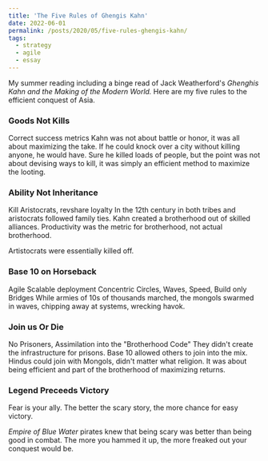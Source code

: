 ```yaml
---
title: 'The Five Rules of Ghengis Kahn'
date: 2022-06-01
permalink: /posts/2020/05/five-rules-ghengis-kahn/
tags:
  - strategy
  - agile
  - essay
---
```

My summer reading including a binge read of Jack Weatherford's *Ghenghis Kahn and the Making of the Modern World.* Here are my five rules to the efficient conquest of Asia.

### Goods Not Kills
Correct success metrics
Kahn was not about battle or honor, it was all about maximizing the take. If he could knock over a city without killing anyone, he would have. Sure he killed loads of people, but the point was not about devising ways to kill, it was simply an efficient method to maximize the looting.

### Ability Not Inheritance
Kill Aristocrats, revshare loyalty
In the 12th century in both tribes and aristocrats followed family ties. Kahn created a brotherhood out of skilled alliances. Productivity was the metric for brotherhood, not actual brotherhood.

Artistocrats were essentially killed off.

### Base 10 on Horseback
Agile Scalable deployment
Concentric Circles, Waves, Speed, Build only Bridges
While armies of 10s of thousands marched, the mongols swarmed in waves, chipping away at systems, wrecking havok.

### Join us Or Die
No Prisoners, Assimilation into the "Brotherhood Code"
They didn't create the infrastructure for prisons.
Base 10 allowed others to join into the mix. Hindus could join with Mongols, didn't matter what religion. It was about being efficient and part of the brotherhood of maximizing returns.


### Legend Preceeds Victory
Fear is  your ally. The better the scary story, the more chance for easy victory.

*Empire of Blue Water* pirates knew that being scary was better than being good in combat. The more you hammed it up, the more freaked out your conquest would be.

